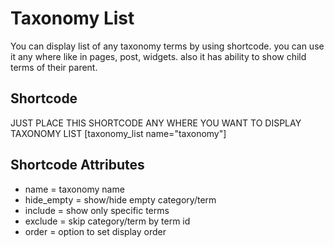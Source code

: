 # Taxonomy List
You can display list of any taxonomy terms by using shortcode. you can use it any where like in pages, post, widgets. also it has ability to show child terms of their parent.

## Shortcode
JUST PLACE THIS SHORTCODE ANY WHERE YOU WANT TO DISPLAY TAXONOMY LIST
[taxonomy_list name="taxonomy"]

## Shortcode Attributes
* name = taxonomy name
* hide_empty = show/hide empty category/term
* include = show only specific terms
* exclude = skip category/term by term id
* order = option to set display order